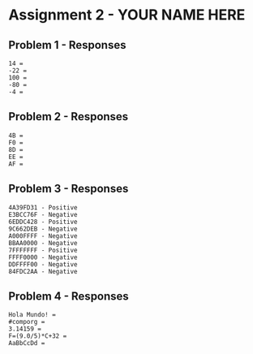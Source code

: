 # Assignment 2 - YOUR NAME HERE

## Problem 1 - Responses

```
14 =
-22 =
100 =
-80 =
-4 =
```

## Problem 2 - Responses

```
4B =
F0 =
8D =
EE =
AF =
```

## Problem 3 - Responses

```
4A39FD31 - Positive
E3BCC76F - Negative
6EDDC428 - Positive
9C662DEB - Negative
A000FFFF - Negative
BBAA0000 - Negative
7FFFFFFF - Positive
FFFF0000 - Negative
DDFFFF00 - Negative
84FDC2AA - Negative
```

## Problem 4 - Responses

```
Hola Mundo! =
#comporg =
3.14159 =
F=(9.0/5)*C+32 =
AaBbCcDd =
```
